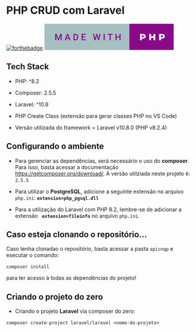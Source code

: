 # PHP CRUD com Laravel
[![forthebadge](https://forthebadge.com/images/badges/built-with-love.svg)](https://forthebadge.com) [![forthebadge](/made-with-php.svg)](https://forthebadge.com)
 

## Tech Stack
* PHP: ^8.2
* Composer: 2.5.5
* Laravel: ^10.8
* PHP Create Class (extensão para gerar classes PHP no VS Code)

* Versão utilizada do framework = Laravel v10.8.0 (PHP v8.2.4)
## Configurando o ambiente

* Para gerenciar as dependências, será necessário o uso do **composer**. Para isso, basta acessar a documentação <https://getcomposer.org/download/>.
A versão utilziada neste projeto é: ``2.5.5`` 

* Para utilizar o **PostgreSQL**, adicione a seguinte extensão no arquivo ```php.ini```:  **``extension=php_pgsql.dll``**

* Para a utilização do Laravel com PHP 8.2, lembre-se de adicionar a extensão **`` extension=fileinfo``** no arquivo  ```php.ini```.

## Caso esteja clonando o repositório...

Caso tenha clonadao o repositório, basta acessar a pasta ```apicnqp``` e esecutar o comando:
```
composer install
```
para ter acesso à todas as dependências do projeto!


## Criando o projeto do zero

* Criando o projeto **Laravel** via composer do zero:

```
composer create-project laravel/laravel <nome-do-projeto>
```
